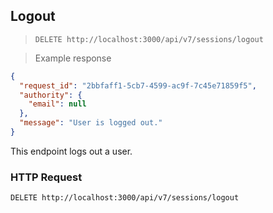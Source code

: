 ## Logout

> `DELETE http://localhost:3000/api/v7/sessions/logout`

> Example response

```json
{
  "request_id": "2bbfaff1-5cb7-4599-ac9f-7c45e71859f5",
  "authority": {
    "email": null
  },
  "message": "User is logged out."
}
```

This endpoint logs out a user.

### HTTP Request

`DELETE http://localhost:3000/api/v7/sessions/logout`